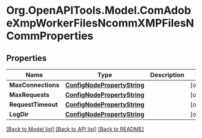 # Org.OpenAPITools.Model.ComAdobeXmpWorkerFilesNcommXMPFilesNCommProperties
## Properties

Name | Type | Description | Notes
------------ | ------------- | ------------- | -------------
**MaxConnections** | [**ConfigNodePropertyString**](ConfigNodePropertyString.md) |  | [optional] 
**MaxRequests** | [**ConfigNodePropertyString**](ConfigNodePropertyString.md) |  | [optional] 
**RequestTimeout** | [**ConfigNodePropertyString**](ConfigNodePropertyString.md) |  | [optional] 
**LogDir** | [**ConfigNodePropertyString**](ConfigNodePropertyString.md) |  | [optional] 

[[Back to Model list]](../README.md#documentation-for-models) [[Back to API list]](../README.md#documentation-for-api-endpoints) [[Back to README]](../README.md)

